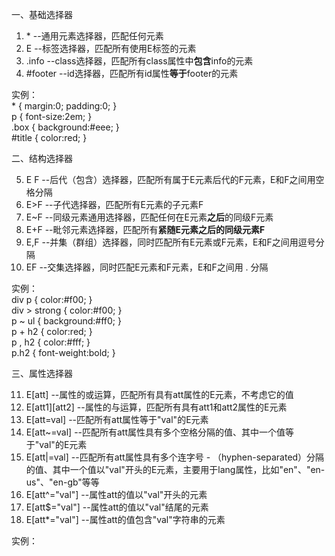 一、基础选择器

1.	&#42;	 --通用元素选择器，匹配任何元素
2.	E	 --标签选择器，匹配所有使用E标签的元素
3.	.info	 --class选择器，匹配所有class属性中<b>包含</b>info的元素
4.	#footer	 --id选择器，匹配所有id属性<b>等于</b>footer的元素

实例：</br>
&#42; { margin:0; padding:0; }</br>
p { font-size:2em; }</br>
.box { background:#eee; }</br>
#title { color:red; }

二、结构选择器

5. E F --后代（包含）选择器，匹配所有属于E元素后代的F元素，E和F之间用空格分隔
6. E>F --子代选择器，匹配所有E元素的子元素F
7. E~F --同级元素通用选择器，匹配任何在E元素<b>之后</b>的同级F元素
8. E+F --毗邻元素选择器，匹配所有<B>紧随E元素之后的同级元素F</B>
9. E,F --并集（群组）选择器，同时匹配所有E元素或F元素，E和F之间用逗号分隔
10. EF --交集选择器，同时匹配E元素和F元素，E和F之间用 . 分隔

实例：</br>
div p { color:#f00; }</br>
div > strong { color:#f00; }</br>
p ~ ul { background:#ff0; }</br>
p + h2 { color:red; }</br>
p , h2 { color:#fff; }</br>
p.h2 { font-weight:bold; }

三、属性选择器

11. E[att] --属性的或运算，匹配所有具有att属性的E元素，不考虑它的值
12. E[att1][att2] --属性的与运算，匹配所有具有att1和att2属性的E元素
13. E[att=val] --匹配所有att属性等于"val"的E元素
14. E[att~=val] --匹配所有att属性具有多个空格分隔的值、其中一个值等于"val"的E元素
15. E[att|=val]	--匹配所有att属性具有多个连字号 - （hyphen-separated）分隔的值、其中一个值以"val"开头的E元素，主要用于lang属性，比如"en"、"en-us"、"en-gb"等等
16. E[att^="val"]	--属性att的值以"val"开头的元素
17. E[att$="val"]	--属性att的值以"val"结尾的元素
18. E[att*="val"]	--属性att的值包含"val"字符串的元素

实例：</br>
